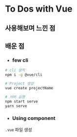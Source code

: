 # To Dos with Vue

## 사용해보며 느낀 점

## 배운 점

- ### few cli

```bash
# cli 설치
npm i -g @vue/cli

# Project 생성
vue create projectName

# 서버 실행
npm start serve
yarn serve
```

- ### Using component

`.vue` 파일 생성